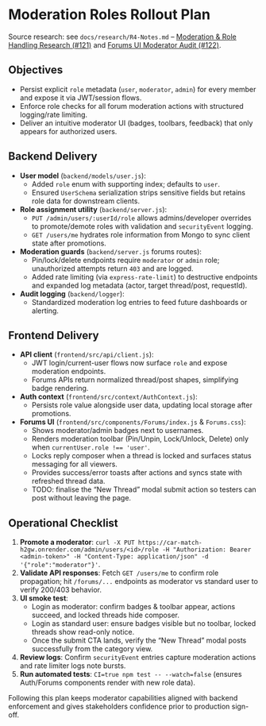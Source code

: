 # Moderation Roles Rollout Plan

Source research: see `docs/research/R4-Notes.md` – [Moderation & Role Handling Research (#121)](./research/R4-Notes.md#moderation--role-handling-research-121) and [Forums UI Moderator Audit (#122)](./research/R4-Notes.md#forums-ui-moderator-audit-122).

## Objectives

- Persist explicit `role` metadata (`user`, `moderator`, `admin`) for every member and expose it via JWT/session flows.
- Enforce role checks for all forum moderation actions with structured logging/rate limiting.
- Deliver an intuitive moderator UI (badges, toolbars, feedback) that only appears for authorized users.

## Backend Delivery

- **User model** (`backend/models/user.js`):
  - Added `role` enum with supporting index; defaults to `user`.
  - Ensured `UserSchema` serialization strips sensitive fields but retains role data for downstream clients.
- **Role assignment utility** (`backend/server.js`):
  - `PUT /admin/users/:userId/role` allows admins/developer overrides to promote/demote roles with validation and `securityEvent` logging.
  - `GET /users/me` hydrates role information from Mongo to sync client state after promotions.
- **Moderation guards** (`backend/server.js` forums routes):
  - Pin/lock/delete endpoints require `moderator` or `admin` role; unauthorized attempts return `403` and are logged.
  - Added rate limiting (via `express-rate-limit`) to destructive endpoints and expanded log metadata (actor, target thread/post, requestId).
- **Audit logging** (`backend/logger`):
  - Standardized moderation log entries to feed future dashboards or alerting.

## Frontend Delivery

- **API client** (`frontend/src/api/client.js`):
  - JWT login/current-user flows now surface `role` and expose moderation endpoints.
  - Forums APIs return normalized thread/post shapes, simplifying badge rendering.
- **Auth context** (`frontend/src/context/AuthContext.js`):
  - Persists role value alongside user data, updating local storage after promotions.
- **Forums UI** (`frontend/src/components/Forums/index.js` & `Forums.css`):
  - Shows moderator/admin badges next to usernames.
  - Renders moderation toolbar (Pin/Unpin, Lock/Unlock, Delete) only when `currentUser.role !== 'user'`.
  - Locks reply composer when a thread is locked and surfaces status messaging for all viewers.
  - Provides success/error toasts after actions and syncs state with refreshed thread data.
  - TODO: finalise the “New Thread” modal submit action so testers can post without leaving the page.

## Operational Checklist

1. **Promote a moderator**: `curl -X PUT https://car-match-h2gw.onrender.com/admin/users/<id>/role -H "Authorization: Bearer <admin-token>" -H "Content-Type: application/json" -d '{"role":"moderator"}'`.
2. **Validate API responses**: Fetch `GET /users/me` to confirm role propagation; hit `/forums/...` endpoints as moderator vs standard user to verify 200/403 behavior.
3. **UI smoke test**:
   - Login as moderator: confirm badges & toolbar appear, actions succeed, and locked threads hide composer.
   - Login as standard user: ensure badges visible but no toolbar, locked threads show read-only notice.
   - Once the submit CTA lands, verify the “New Thread” modal posts successfully from the category view.
4. **Review logs**: Confirm `securityEvent` entries capture moderation actions and rate limiter logs note bursts.
5. **Run automated tests**: `CI=true npm test -- --watch=false` (ensures Auth/Forums components render with new role data).

Following this plan keeps moderator capabilities aligned with backend enforcement and gives stakeholders confidence prior to production sign-off.
